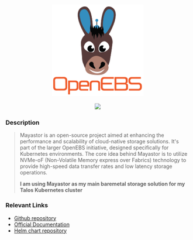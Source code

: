 <p align="center">
  <img width="250" height="250" src="https://raw.githubusercontent.com/gruberdev/homelab/main/docs/assets/logos/openebs.png" />
  <br />
  <br />
  <img src="https://img.shields.io/github/v/release/openebs/mayastor-extensions?label=Release&logo=helm&style=for-the-badge" />
</p>


### Description

> Mayastor is an open-source project aimed at enhancing the performance and scalability of cloud-native storage solutions. It's part of the larger OpenEBS initiative, designed specifically for Kubernetes environments. The core idea behind Mayastor is to utilize NVMe-oF (Non-Volatile Memory express over Fabrics) technology to provide high-speed data transfer rates and low latency storage operations.
>
> **I am using Mayastor as my main baremetal storage solution for my Talos Kubernetes cluster**

### Relevant Links

- [Github repository][gh-uri]
- [Official Documentation][docs-uri]
- [Helm chart repository][helm-repo]

[docs-uri]: https://mayastor.gitbook.io
[gh-uri]: https://github.com/openebs/mayastor
[official-repo]: https://github.com/openebs/mayastor
[mayastor-v-badge]: https://img.shields.io/github/v/release/openebs/mayastor?label=Release&logo=github&style=flat-square
[chart-v-badge]: https://img.shields.io/github/v/release/openebs/mayastor-extensions?label=Release&logo=helm&style=flat-square
[helm-repo]: https://github.com/openebs/mayastor-extensions/tree/develop/chart
